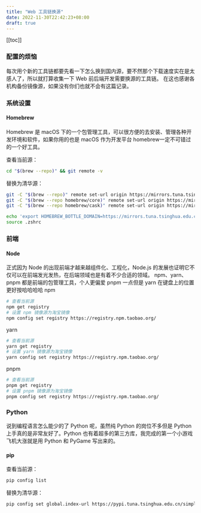 ```yaml
---
title: "Web 工具链换源"
date: 2022-11-30T22:42:23+08:00
draft: true
---
```


[[toc]]



### 配置的烦恼

每次用个新的工具链都要先看一下怎么换到国内源，要不然那个下载速度实在是太感人了，所以就打算收集一下 Web 前后端开发需要换源的工具链。
在这也感谢各机构备份镜像源，如果没有你们也就不会有这篇记录。

### 系统设置

#### Homebrew

Homebrew 是 macOS 下的一个包管理工具，可以很方便的去安装、管理各种开发环境和软件，如果你用的也是 macOS 作为开发平台 homebrew一定不可错过的一个好工具。

查看当前源：

```zsh
cd "$(brew --repo)" && git remote -v
```
替换为清华源：
```zsh
git -C "$(brew --repo)" remote set-url origin https://mirrors.tuna.tsinghua.edu.cn/git/homebrew/brew.git 
git -C "$(brew --repo homebrew/core)" remote set-url origin https://mirrors.tuna.tsinghua.edu.cn/git/homebrew/homebrew-core.git
git -C "$(brew --repo homebrew/cask)" remote set-url origin https://mirrors.tuna.tsinghua.edu.cn/git/homebrew/homebrew-cask.git

echo 'export HOMEBREW_BOTTLE_DOMAIN=https://mirrors.tuna.tsinghua.edu.cn/homebrew-bottles' >> ~/.zshrc
source .zshrc
```
### 前端
#### Node
正式因为 Node 的出现前端才越来越组件化、工程化，Node.js 的发展也证明它不仅可以在前端发光发热，在后端领域也是有着不少合适的领域。
npm、yarn、pnpm 都是前端的包管理工具，个人更偏爱 pnpm 一点但是 yarn 在键盘上的位置更好按哈哈哈哈
npm

```zsh 
# 查看当前源
npm get registry
# 设置 npm 镜像源为淘宝镜像
npm config set registry https://registry.npm.taobao.org/  
```
yarn
```zsh
# 查看当前源
yarn get registry
# 设置 yarn 镜像源为淘宝镜像
yarn config set registry https://registry.npm.taobao.org/
```
pnpm
```zsh
# 查看当前源
pnpm get registry
# 设置 pnpm 镜像源为淘宝镜像
pnpm config set registry https://registry.npm.taobao.org/
```

### Python

说到编程语言怎么能少的了 Python 呢，虽然纯 Python 的岗位不多但是 Python 上手真的是非常友好了。Python 也有着超多的第三方库，我完成的第一个小游戏飞机大涨就是用 Python 和 PyGame 写出来的。

#### pip

查看当前源：

```zsh
pip config list
```

替换为清华源：

```zsh
pip config set global.index-url https://pypi.tuna.tsinghua.edu.cn/simple
```





